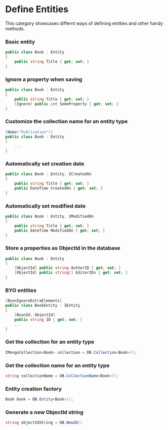 # Define Entities
This category showcases differnt ways of defining entities and other handy methods.

### Basic entity
```csharp
public class Book : Entity
{
    public string Title { get; set; }
}
```

### Ignore a property when saving
```csharp
public class Book : Entity
{
    public string Title { get; set; }
    [Ignore] public int SomeProperty { get; set; }
}
```

### Customize the collection name for an entity type
```csharp
[Name("Publication")]
public class Book : Entity
{
    ...
}
```

### Automatically set creation date
```csharp
public class Book : Entity, ICreatedOn
{
    public string Title { get; set; }
    public DateTime CreatedOn { get; set; }
}
```

### Automatically set modified date
```csharp
public class Book : Entity, IModifiedOn
{
    public string Title { get; set; }
    public DateTime ModifiedOn { get; set; }
}
```

### Store a properties as ObjectId in the database
```csharp
public class Book : Entity
{
    [ObjectId] public string AuthorID { get; set; }
    [ObjectId] public string[] EditorIDs { get; set; }
}
```

### BYO entities
```csharp
[BsonIgnoreExtraElements]
public class BookEntity : IEntity
{
    [BsonId, ObjectId]
    public string ID { get; set; }
    ...
}
```

### Get the collection for an entity type
```csharp
IMongoCollection<Book> collection = DB.Collection<Book>();
```

### Get the collection name for an entity type
```csharp
string collectionName = DB.CollectionName<Book>();
```

### Entity creation factory
```csharp
Book book = DB.Entity<Book>();
```

### Generate a new ObjectId string
```csharp
string objectIdString = DB.NewID()
```